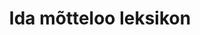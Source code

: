 ---
title: Ida mõtteloo leksikon
title_en: 'Eastern Philosophy Lexicon'
notes: "«Ida mõtteloo leksikon» on esimene sellelaadiline teatmeteos Eestis. See sisaldab olulisemaid termineid, mõisteid ja nimesid põhiliselt Indias ja Hiinas tekkinud õpetustest ja mõttesuundadest.\r\nLeksikonis on u 1100 märksõna. Iga termini juures on ära toodud selle algkeelsed (sanskriti, paali, tiibeti, hiina, jaapani) vasted. Lahti on seletatud budismi, hinduismi, konfutsianismi, taoismi ja mitme teise Ida õpetuse põhimõisted. Tutvustatakse ka nende põhitekste.\r\nLeksikoni lisana on ära toodud eesti keeles ilmunud algkeeltest tehtud Ida mõtteloo tekstide bibliograafia. Leksikon on varustatud põhjalike registritega. Leksikon on mõeldud eelkõige ajaloolastele, filoloogidele, filosoofidele ja teoloogidele, tõlkijatele ja kirjastajatele ning kõikidele, kes tunnevad huvi Idamaade vastu.\r\nTermineid kokku 3500.\r\nKeeled: et, zh, hi, en, ja, el, la, pi, pa, sa, bo."
notes_en: ''
category:
  - Haridus, kultuur ja sport
category_en:
  - Education, Culture and Sport
resources:
  - name: ida
    url: 'https://term.eki.ee/termbase/view/5513125'
    format: HTML
    interactive: 'False'
license: OTHER
update_freq: 'http://purl.org/linked-data/sdmx/2009/code#freq-A'
organization: Eesti Akadeemiline Orientaalselts
maintainer_name: ''
maintainer_email: ''
maintainer_phone: ''
date_issued: '2020-03-28T15:44:43.648Z'
date_modified: 2020/11/10
---